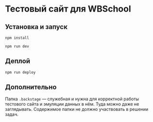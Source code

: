 # Тестовый сайт для WBSchool

## Установка и запуск
`npm install`

`npm run dev`

## Деплой
`npm run deploy`



## Дополнительно
Папка `.backstage` — служебная и нужна для корректной работы тестового сайта и эмуляции данных в нём. Туда можно даже не заглядывать. Содержимое папки не должно участвовать в решении задач.